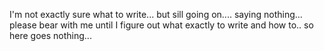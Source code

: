 I'm not exactly sure what to write... but sill going on.... saying nothing...
please bear with me until I figure out what exactly to write and how to..
so here goes nothing...
